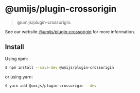 # @umijs/plugin-crossorigin

> @umijs/plugin-crossorigin.

See our website [@umijs/plugin-crossorigin](https://umijs.org/plugins/plugin-crossorigin) for more information.

## Install

Using npm:

```bash
$ npm install --save-dev @umijs/plugin-crossorigin
```

or using yarn:

```bash
$ yarn add @umijs/plugin-crossorigin --dev
```
